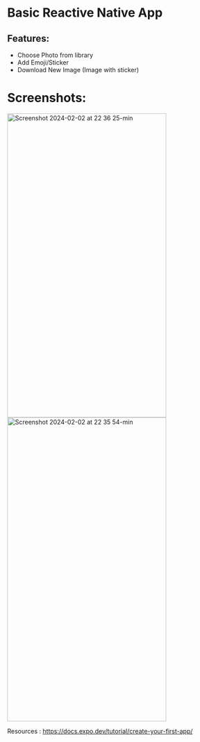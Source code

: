 # Basic Reactive Native App 

## Features:
- Choose Photo from library
- Add Emoji/Sticker
- Download New Image (Image with sticker)


# Screenshots:
<img width="366" height="700" alt="Screenshot 2024-02-02 at 22 36 25-min" src="https://github.com/DavidFaf/StickerSmash/assets/86724208/9356e877-3417-40bc-b36d-21015f084dba">
<img width="366" height="700" alt="Screenshot 2024-02-02 at 22 35 54-min" src="https://github.com/DavidFaf/StickerSmash/assets/86724208/d7573f2d-4d07-43a6-83ab-decb375f5302">


Resources : https://docs.expo.dev/tutorial/create-your-first-app/
